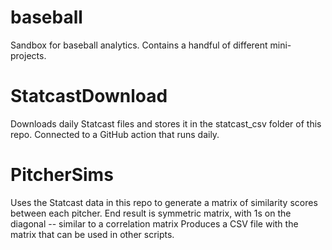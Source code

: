 # baseball
Sandbox for baseball analytics. Contains a handful of different mini-projects.

# StatcastDownload
Downloads daily Statcast files and stores it in the statcast_csv folder of this repo. Connected to a GitHub action that runs daily.

# PitcherSims
Uses the Statcast data in this repo to generate a matrix of similarity scores between each pitcher. End result is symmetric matrix, with 1s on the diagonal -- similar to a correlation matrix
Produces a CSV file with the matrix that can be used in other scripts.
